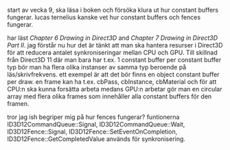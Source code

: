 start av vecka 9, ska läsa i boken och försöka klura ut hur constant buffers fungerar. lucas ternelius kanske vet hur constant buffers och fences fungerar.

har läst _Chapter 6 Drawing in Direct3D_ and _Chapter 7 Drawing in Direct3D Part II_. jag förstår nu hur det är tänkt att man ska hantera resurser i Direct3D för att reducera antalet synkroniseringar mellan CPU och GPU. Till skillnad från Direct3D 11 där man bara har t.ex. 1 constant buffer per constant buffer typ bör man ha flera olika instanser av samma typ beroende på läs/skrivfrekvens. ett exempel är att det bör finns en object constant buffer per draw. en frame kan ha t.ex. cbPass, cbInstance, cbMaterial och för att CPU:n ska kunna forsätta arbeta medans GPU:n arbetar gör man en circular array med flera olika frames som innehåller alla constant buffers för den framen.

tror jag ish begriper mig på hur fences fungerar? funtionerna ID3D12CommandQueue::Signal, ID3D12CommandQueue::Wait, ID3D12Fence::Signal, ID3D12Fence::SetEventOnCompletion, ID3D12Fence::GetCompletedValue används för synkronisering.